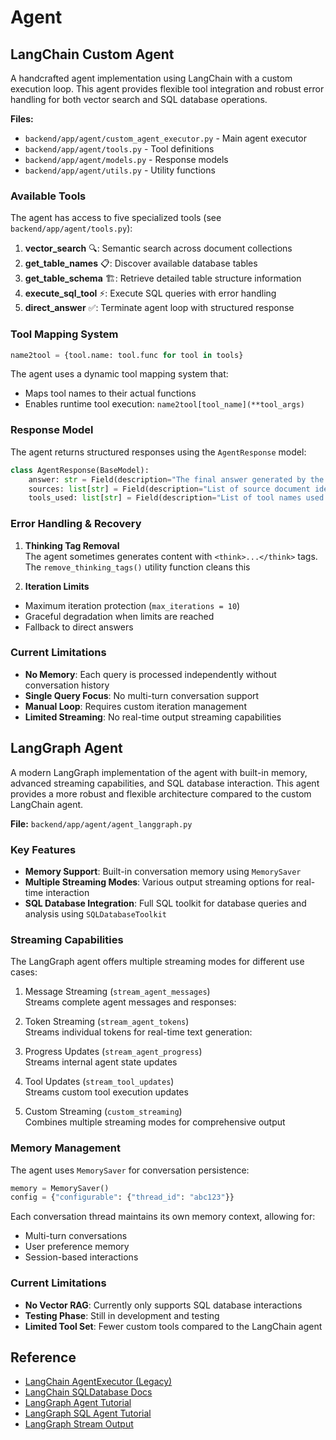 # Agent

## LangChain Custom Agent

A handcrafted agent implementation using LangChain with a custom execution loop. This agent provides flexible tool integration and robust error handling for both vector search and SQL database operations.

**Files:**
- `backend/app/agent/custom_agent_executor.py` - Main agent executor
- `backend/app/agent/tools.py` - Tool definitions
- `backend/app/agent/models.py` - Response models
- `backend/app/agent/utils.py` - Utility functions

### Available Tools

The agent has access to five specialized tools (see `backend/app/agent/tools.py`):

1. **vector_search** 🔍: Semantic search across document collections
2. **get_table_names** 📋: Discover available database tables
3. **get_table_schema** 🏗️: Retrieve detailed table structure information
4. **execute_sql_tool** ⚡: Execute SQL queries with error handling
5. **direct_answer** ✅: Terminate agent loop with structured response

### Tool Mapping System

```python
name2tool = {tool.name: tool.func for tool in tools}
```

The agent uses a dynamic tool mapping system that:
- Maps tool names to their actual functions
- Enables runtime tool execution: `name2tool[tool_name](**tool_args)`

### Response Model

The agent returns structured responses using the `AgentResponse` model:

```python
class AgentResponse(BaseModel):
    answer: str = Field(description="The final answer generated by the LLM.")
    sources: list[str] = Field(description="List of source document identifiers.")
    tools_used: list[str] = Field(description="List of tool names used to generate the answer.")
```

### Error Handling & Recovery

1. **Thinking Tag Removal**\
The agent sometimes generates content with `<think>...</think>` tags. The `remove_thinking_tags()` utility function cleans this

2. **Iteration Limits**
- Maximum iteration protection (`max_iterations = 10`)
- Graceful degradation when limits are reached
- Fallback to direct answers

### Current Limitations

- **No Memory**: Each query is processed independently without conversation history
- **Single Query Focus**: No multi-turn conversation support
- **Manual Loop**: Requires custom iteration management
- **Limited Streaming**: No real-time output streaming capabilities

## LangGraph Agent

A modern LangGraph implementation of the agent with built-in memory, advanced streaming capabilities, and SQL database interaction. This agent provides a more robust and flexible architecture compared to the custom LangChain agent.

**File:** `backend/app/agent/agent_langgraph.py`

### Key Features

- **Memory Support**: Built-in conversation memory using `MemorySaver`
- **Multiple Streaming Modes**: Various output streaming options for real-time interaction
- **SQL Database Integration**: Full SQL toolkit for database queries and analysis using `SQLDatabaseToolkit`


### Streaming Capabilities

The LangGraph agent offers multiple streaming modes for different use cases:

1. Message Streaming (`stream_agent_messages`)\
Streams complete agent messages and responses:

2. Token Streaming (`stream_agent_tokens`)\
Streams individual tokens for real-time text generation:

3. Progress Updates (`stream_agent_progress`)\
Streams internal agent state updates

4. Tool Updates (`stream_tool_updates`)\
Streams custom tool execution updates

5. Custom Streaming (`custom_streaming`)\
Combines multiple streaming modes for comprehensive output

### Memory Management

The agent uses `MemorySaver` for conversation persistence:

```python
memory = MemorySaver()
config = {"configurable": {"thread_id": "abc123"}}
```

Each conversation thread maintains its own memory context, allowing for:
- Multi-turn conversations
- User preference memory
- Session-based interactions

### Current Limitations

- **No Vector RAG**: Currently only supports SQL database interactions
- **Testing Phase**: Still in development and testing
- **Limited Tool Set**: Fewer custom tools compared to the LangChain agent

## Reference
- [LangChain AgentExecutor (Legacy)](https://python.langchain.com/docs/how_to/agent_executor/)
- [LangChain SQLDatabase Docs](https://python.langchain.com/api_reference/community/utilities/langchain_community.utilities.sql_database.SQLDatabase.html)
- [LangGraph Agent Tutorial](https://python.langchain.com/docs/tutorials/agents/)
- [LangGraph SQL Agent Tutorial](https://python.langchain.com/docs/tutorials/sql_qa/#agents)
- [LangGraph Stream Output](https://langchain-ai.github.io/langgraph/how-tos/streaming/)